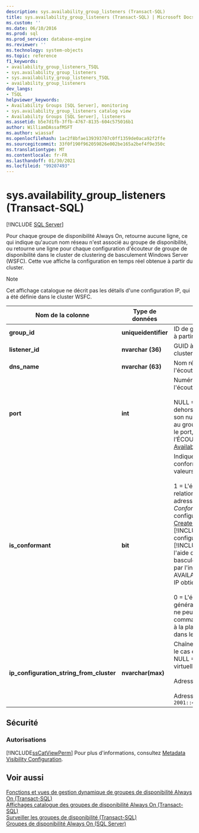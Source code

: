 ```yaml
---
description: sys.availability_group_listeners (Transact-SQL)
title: sys.availability_group_listeners (Transact-SQL) | Microsoft Docs
ms.custom: ''
ms.date: 06/10/2016
ms.prod: sql
ms.prod_service: database-engine
ms.reviewer: ''
ms.technology: system-objects
ms.topic: reference
f1_keywords:
- availability_group_listeners_TSQL
- sys.availability_group_listeners
- sys.availability_group_listeners_TSQL
- availability_group_listeners
dev_langs:
- TSQL
helpviewer_keywords:
- Availability Groups [SQL Server], monitoring
- sys.availability_group_listeners catalog view
- Availability Groups [SQL Server], listeners
ms.assetid: b5e7d1fb-3ffb-4767-8135-604c575016b1
author: WilliamDAssafMSFT
ms.author: wiassaf
ms.openlocfilehash: 1ac2f8bfae139393707c0ff1359de0aca92f2ffe
ms.sourcegitcommit: 33f0f190f962059826e002be165a2bef4f9e350c
ms.translationtype: MT
ms.contentlocale: fr-FR
ms.lasthandoff: 01/30/2021
ms.locfileid: "99207493"
---
```

# <a name="sysavailability_group_listeners-transact-sql"></a>sys.availability_group_listeners (Transact-SQL)
[!INCLUDE [SQL Server](../../includes/applies-to-version/sqlserver.md)]

  Pour chaque groupe de disponibilité Always On, retourne aucune ligne, ce qui indique qu'aucun nom réseau n'est associé au groupe de disponibilité, ou retourne une ligne pour chaque configuration d'écouteur de groupe de disponibilité dans le cluster de clustering de basculement Windows Server (WSFC). Cette vue affiche la configuration en temps réel obtenue à partir du cluster.  
  
> [!NOTE]  
>  Cet affichage catalogue ne décrit pas les détails d'une configuration IP, qui a été définie dans le cluster WSFC.  
  
|Nom de la colonne|Type de données|Description|  
|-----------------|---------------|-----------------|  
|**group_id**|**uniqueidentifier**|ID de groupe de disponibilité (**group_id**) à partir de [sys.availability_groups](../../relational-databases/system-catalog-views/sys-availability-groups-transact-sql.md).|  
|**listener_id**|**nvarchar (36)**|GUID à partir de l'ID de ressource de cluster.|  
|**dns_name**|**nvarchar (63)**|Nom réseau configuré (nom d'hôte) de l'écouteur du groupe de disponibilité.|  
|**port**|**int**|Numéro de port TCP configuré pour l'écouteur du groupe de disponibilité.<br /><br /> NULL = L'écouteur a été configuré en dehors de [!INCLUDE[ssNoVersion](../../includes/ssnoversion-md.md)] et son numéro de port n'a pas été ajouté au groupe de disponibilité. Pour ajouter le port, pleaseuse l’option modifier l’ÉCOUTEur de l’instruction [ALTER Availability Group](../../t-sql/statements/alter-availability-group-transact-sql.md) [!INCLUDE[tsql](../../includes/tsql-md.md)] .|  
|**is_conformant**|**bit**|Indique si cette configuration IP est conforme. Peut prendre une des valeurs suivantes :<br /><br /> 1 = L'écouteur est conforme. Seules les relations « ou » existent entre les adresses IP (Internet Protocol). *Conforme* englobe chaque configuration IP créée par l’instruction [Create Availability Group](../../t-sql/statements/create-availability-group-transact-sql.md) [!INCLUDE[tsql](../../includes/tsql-md.md)] . De plus, si une configuration IP créée en dehors de [!INCLUDE[ssNoVersion](../../includes/ssnoversion-md.md)], par exemple à l'aide du Gestionnaire de cluster de basculement WSFC, peut être modifiée par l'instruction TSQL ALTER AVAILABILITY GROUP, la configuration IP obtient la qualification conforme.<br /><br /> 0 = L'écouteur n'est pas conforme. En général, cela indique une adresse IP qui ne peut pas être configurée à l'aide des commandes [!INCLUDE[ssNoVersion](../../includes/ssnoversion-md.md)] et, à la place, a été définie directement dans le cluster WSFC.|  
|**ip_configuration_string_from_cluster**|**nvarchar(max)**|Chaînes de configuration IP de cluster, le cas échéant, pour cet écouteur. NULL = L'écouteur n'a pas d'adresse IP virtuelle. Par exemple :<br /><br /> Adresse IPv4 : `65.55.39.10`.<br /><br /> Adresse IPv6 : `2001::4898:23:1002:20f:1fff:feff:b3a3`|  
  
## <a name="security"></a>Sécurité  
  
### <a name="permissions"></a>Autorisations  
 [!INCLUDE[ssCatViewPerm](../../includes/sscatviewperm-md.md)] Pour plus d'informations, consultez [Metadata Visibility Configuration](../../relational-databases/security/metadata-visibility-configuration.md).  
  
## <a name="see-also"></a>Voir aussi  
 [Fonctions et vues de gestion dynamique de groupes de disponibilité Always On &#40;Transact-SQL&#41;](../../relational-databases/system-dynamic-management-views/always-on-availability-groups-dynamic-management-views-functions.md)   
 [Affichages catalogue des groupes de disponibilité Always On &#40;Transact-SQL&#41;](../../relational-databases/system-catalog-views/always-on-availability-groups-catalog-views-transact-sql.md)   
 [Surveiller les groupes de disponibilité &#40;Transact-SQL&#41;](../../database-engine/availability-groups/windows/monitor-availability-groups-transact-sql.md)   
 [Groupes de disponibilité Always On &#40;SQL Server&#41;](../../database-engine/availability-groups/windows/always-on-availability-groups-sql-server.md)  
  
  
